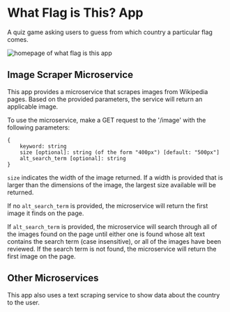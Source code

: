 # What Flag is This? App
A quiz game asking users to guess from which country a particular flag comes.

![homepage of what flag is this app](https://github.com/septembrr/what-flag-is-this/tree/main/public/img/homepage.png)

## Image Scraper Microservice
This app provides a microservice that scrapes images from Wikipedia pages. Based on the provided parameters, the service will return an applicable image.

To use the microservice, make a GET request to the '<root url>/image' with the following parameters:
```
{
    keyword: string
    size [optional]: string (of the form "400px") [default: "500px"]
    alt_search_term [optional]: string
}
```

`size` indicates the width of the image returned. If a width is provided that is larger than the dimensions of the image, the largest size available will be returned.

If no `alt_search_term` is provided, the microservice will return the first image it finds on the page.

If `alt_search_term` is provided, the microservice will search through all of the images found on the page until either one is found whose alt text contains the search term (case insensitive), or all of the images have been reviewed. If the search term is not found, the microservice will return the first image on the page.

## Other Microservices
This app also uses a text scraping service to show data about the country to the user.